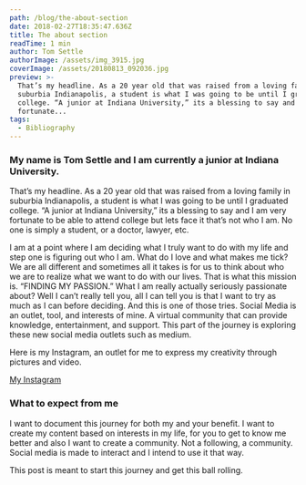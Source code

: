 ```yaml
---
path: /blog/the-about-section
date: 2018-02-27T18:35:47.636Z
title: The about section
readTime: 1 min
author: Tom Settle
authorImage: /assets/img_3915.jpg
coverImage: /assets/20180813_092036.jpg
preview: >-
  That’s my headline. As a 20 year old that was raised from a loving family in
  suburbia Indianapolis, a student is what I was going to be until I graduated
  college. “A junior at Indiana University,” its a blessing to say and I am very
  fortunate...
tags:
  - Bibliography
---
```

### **My name is Tom Settle and I am currently a junior at Indiana University.**

That’s my headline. As a 20 year old that was raised from a loving family in suburbia Indianapolis, a student is what I was going to be until I graduated college. “A junior at Indiana University,” its a blessing to say and I am very fortunate to be able to attend college but lets face it that’s not who I am. No one is simply a student, or a doctor, lawyer, etc.

I am at a point where I am deciding what I truly want to do with my life and step one is figuring out who I am. What do I love and what makes me tick? We are all different and sometimes all it takes is for us to think about who we are to realize what we want to do with our lives. That is what this mission is. “FINDING MY PASSION.” What I am really actually seriously passionate about? Well I can’t really tell you, all I can tell you is that I want to try as much as I can before deciding. And this is one of those tries. Social Media is an outlet, tool, and interests of mine. A virtual community that can provide knowledge, entertainment, and support. This part of the journey is exploring these new social media outlets such as medium.

Here is my Instagram, an outlet for me to express my creativity through pictures and video.

[My Instagram](https://www.instagram.com/tbsett/)

### **What to expect from me**
I want to document this journey for both my and your benefit. I want to create my content based on interests in my life, for you to get to know me better and also I want to create a community. Not a following, a community. Social media is made to interact and I intend to use it that way.

This post is meant to start this journey and get this ball rolling.
